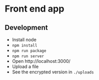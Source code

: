 Front end app
=============

Development
-------------
* Install node
* `npm install`
* `npm run package`
* `npm run server`
* Open http://localhost:3000/
* Upload a file
* See the encrypted version in `./uploads`